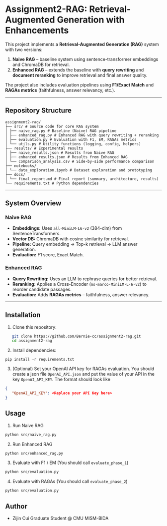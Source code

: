 # Assignment2-RAG: Retrieval-Augmented Generation with Enhancements

This project implements a **Retrieval-Augmented Generation (RAG)** system with two versions:
1. **Naive RAG** – baseline system using sentence-transformer embeddings and ChromaDB for retrieval.
2. **Enhanced RAG** – extends the baseline with **query rewriting** and **document reranking** to improve retrieval and final answer quality.

The project also includes evaluation pipelines using **F1/Exact Match** and **RAGAs metrics** (faithfulness, answer relevancy, etc.).

---

## Repository Structure

```
assignment2-rag/
├── src/ # Source code for core RAG system
│ ├── naive_rag.py # Baseline (Naive) RAG pipeline
│ ├── enhanced_rag.py # Enhanced RAG with query rewriting + reranking
│ ├── evaluation.py # Evaluation with F1, EM, RAGAs metrics
│ └── utils.py # Utility functions (logging, config, helpers)
├── results/ # Experimental results
│ ├── naive_results.json # Results from Naive RAG
│ ├── enhanced_results.json # Results from Enhanced RAG
│ └── comparison_analysis.csv # Side-by-side performance comparison
├── notebooks/
│ └── data_exploration.ipynb # Dataset exploration and prototyping
├── docs/
│ └── final_report.md # Final report (summary, architecture, results)
└── requirements.txt # Python dependencies
```


---

## System Overview

### Naive RAG
- **Embeddings:** Uses `all-MiniLM-L6-v2` (384-dim) from SentenceTransformers.
- **Vector DB:** ChromaDB with cosine similarity for retrieval.
- **Pipeline:** Query embedding → Top-k retrieval → LLM answer generation.
- **Evaluation:** F1 score, Exact Match.

### Enhanced RAG
- **Query Rewriting:** Uses an LLM to rephrase queries for better retrieval.
- **Reranking:** Applies a Cross-Encoder (`ms-marco-MiniLM-L-6-v2`) to reorder candidate passages.
- **Evaluation:** Adds **RAGAs metrics** – faithfulness, answer relevancy.

---

## Installation

1. Clone this repository:
```bash
   git clone https://github.com/Bernie-cc/assignment2-rag.git
   cd assignment2-rag
```
2. Install dependencies:
```
pip install -r requirements.txt
```
3. (Optional) Set your OpenAI API key for RAGAs evaluation. You should create a json file `OpenAI_API.json` and put the value of your API in the key `OpenAI_API_KEY`. The format should look like
``` json
{
   "OpenAI_API_KEY": <Replace your API Key here>
}

```

## Usage
1. Run Naive RAG
```bash
python src/naive_rag.py
```

2. Run Enhanced RAG
```bash
python src/enhanced_rag.py
```

3. Evaluate with F1 / EM (You should call `evaluate_phase_1`)
```bash
python src/evaluation.py 
```

4. Evaluate with RAGAs (You should call `evaluate_phase_2`)
```bash
python src/evaluation.py
```

## Author

- Zijin Cui
Graduate Student @ CMU MISM-BIDA
